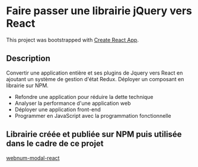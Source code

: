 # Faire passer une librairie jQuery vers React

This project was bootstrapped with [Create React App](https://github.com/facebook/create-react-app).

## Description

Convertir une application entière et ses plugins de Jquery vers React en ajoutant un système de gestion d'état Redux.
Déployer un composant en librairie sur NPM.

- Refondre une application pour réduire la dette technique
- Analyser la performance d'une application web
- Déployer une application front-end
- Programmer en JavaScript avec la programmation fonctionnelle

## Librairie créée et publiée sur NPM puis utilisée dans le cadre de ce projet

[webnum-modal-react](https://github.com/Webnume/Y.GABA_14_18032021_webnum-modal-npm) 
